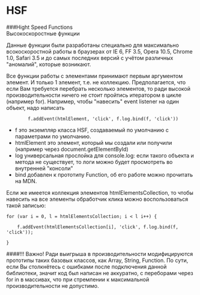 HSF
===

###Hight Speed Functions <br/> Высокоскоростные функции

  Данные функции были разработаны специально для максимально всокоскоростной работы в браузерах от IE 6, FF 3.5, 
  Opera 10.5, Chrome 1.0, Safari 3.5 и до самых последних версий с учётом различных "аномалий", которые возникают.
  
  Все функции работы с элементами принимают первым аргументом элемент. И только 1 элемент, т.е. не коллекцию. Предполагается, что если Вам требуется перебрать несколько элементов, то ради высокой производительности ничего не стоит пройтись итератором в цикле (например for). Например, чтобы "навесить" event listener на один объект, надо написать
            
            f.addEvent(htmlElement, 'click', f.log.bind(f, 'click'))
            
- f это экземпляр класса HSF, создаваемый по умолчанию с параметрами по умолчанию.
- htmlElement это элемент, который мы создали или получили (например через document.getElementById)
- log универсальная прослойка для console.log: если такого объекта и метода не существует, то логи можно будет просмотреть во внутренней "консоли"
- bind добавлен к прототипу Function, об его работе можно прочитать на MDN.
  <br />
  
Если же имеется коллекция элементов htmlElementsCollection, то чтобы навесить на все элементы обработчик клика можно воспользоваться такой записью:
  
    for (var i = 0, l = htmlElementsCollection; i < l i++) {
    
        f.addEvent(htmlElementsCollection[i], 'click', f.log.bind(f, 'click'));
        
    }
  
####!!! Важно!
  Ради выигрыша в производительности модифицируются прототипы таких базовых классов, как Array, String, Function. По сути, если Вы столкнётесь с ошибками после подключения данной библиотеки, значит код был написан не аккуратно, с переборами через for in в массивах, что при стремлении к максимальной производительности не допустимо.
  